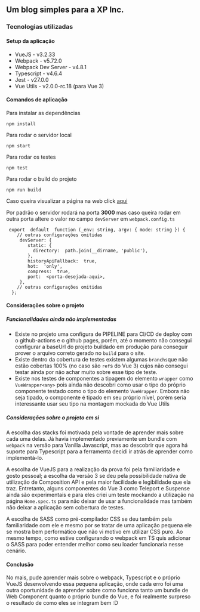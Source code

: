 ## Um blog simples para a XP Inc.
### Tecnologias utilizadas

#### Setup da aplicação
 - VueJS - v3.2.33
 - Webpack - v5.72.0
 - Webpack Dev Server - v4.8.1
 - Typescript - v4.6.4
 -  Jest - v27.0.0
 - Vue Utils - v2.0.0-rc.18 (para Vue 3)
 
#### Comandos de aplicação

Para instalar as dependências

    npm install
Para rodar o servidor local

    npm start
   Para rodar os testes

    npm test
   Para rodar o build do projeto

    npm run build

Caso queira visualizar a página na web click [aqui](https://xp-drab.vercel.app/)
   
   Por padrão o servidor rodará na porta **3000** mas caso queira rodar em outra porta altere o valor no campo `devServer` em `webpack.config.ts`
   
     export  default  function (_env: string, argv: { mode: string }) {
        // outras configurações omitidas
         devServer: {
            static: {
              directory:  path.join(__dirname, 'public'),
            },
            historyApiFallback:  true,
            hot:  'only',
            compress:  true,
            port:  <porta-desejada-aqui>,
         },
        // outras configurações omitidas
      };



#### Considerações sobre o projeto
##### Funcionalidades ainda não implementadas

 - Existe no projeto uma configura de PIPELINE para CI/CD de deploy com o github-actions e o github pages, porém, até o momento não consegui configurar a baseUrl do projeto buildado em produção para conseguir prover o arquivo correto gerado no `build` para o site.
 - Existe dentro da cobertura de testes existem algumas `branchs`que não estão cobertas 100% (no caso são `ref`s do Vue 3) cujos não consegui testar ainda por não achar muito sobre esse tipo de teste.
 - Existe nos testes de componentes a tipagem do elemento `wrapper` como `VueWrapper<any>` pois ainda não descobri como usar o tipo do próprio componente testado como o tipo do elemento `VueWrapper`. Embora não seja tipado, o componente é tipado em seu próprio nível, porém seria interessante usar seu tipo na montagem mockada do Vue Utils

##### Considerações sobre o projeto em si
A escolha das stacks foi motivada pela vontade de aprender mais sobre cada uma delas. Já havia implementado previamente um bundle com `webpack` na versão para Vanilla Javascript, mas ao descobrir que agora há suporte para Typescript para a ferramenta decidi ir atrás de aprender como implementá-lo. 

A escolha de VueJS para a realização da prova foi pela familiaridade e gosto pessoal; a escolha da versão 3 se deu pela possibilidade nativa de utilização de Composition API e pela maior facilidade e legibilidade que ela traz. Entretanto, alguns componentes do Vue 3 como Teleport e Suspense ainda são experimentais e para eles criei um teste mockando a utilização na página `Home.spec.ts` para não deixar de usar a funcionalidade mas também não deixar a aplicação sem cobertura de testes.

A escolha de SASS como pré-compilador CSS se deu também pela familiaridade com ele e mesmo por se tratar de uma aplicação pequena ele se mostra bem performático que não vi motivo em utilizar CSS puro. Ao mesmo tempo, como estive configurando o webpack em TS quis adicionar o SASS para poder entender melhor como seu loader funcionaria nesse cenário.

#### Conclusão
No mais, pude aprender mais sobre o webpack, Typescript e o próprio VueJS desenvolvendo essa pequena aplicação, onde cada erro foi uma outra oportunidade de aprender sobre como funciona tanto um bundle de Web Component quanto o próprio bundle do Vue, e foi realmente surpreso o resultado de como eles se integram bem :D
